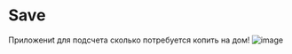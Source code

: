 # Save
  Приложениt для подсчета сколько потребуется копить на дом! ![image](https://user-images.githubusercontent.com/117850602/216782796-e528885c-2084-4df8-b364-ed1b1254797b.png)

